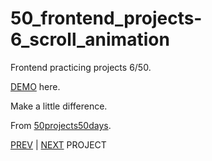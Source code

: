 # 50_frontend_projects-6_scroll_animation

Frontend practicing projects 6/50. 

[DEMO](https://yswnqc.github.io/50_frontend_projects-6_scroll_animation/) here.

Make a little difference.

From [50projects50days](https://50projects50days.com).

[PREV](https://github.com/yswnqc/50_frontend_projects-5_hidden_search) | [NEXT]() PROJECT
